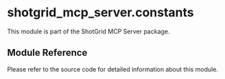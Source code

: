 # shotgrid_mcp_server.constants

This module is part of the ShotGrid MCP Server package.

## Module Reference

Please refer to the source code for detailed information about this module.
